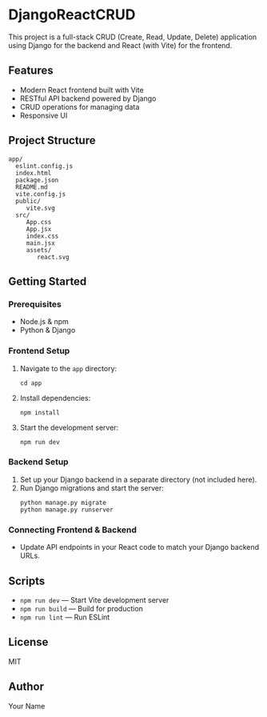 
# DjangoReactCRUD

This project is a full-stack CRUD (Create, Read, Update, Delete) application using Django for the backend and React (with Vite) for the frontend.

## Features
- Modern React frontend built with Vite
- RESTful API backend powered by Django
- CRUD operations for managing data
- Responsive UI

## Project Structure
```
app/
  eslint.config.js
  index.html
  package.json
  README.md
  vite.config.js
  public/
	 vite.svg
  src/
	 App.css
	 App.jsx
	 index.css
	 main.jsx
	 assets/
		react.svg
```

## Getting Started

### Prerequisites
- Node.js & npm
- Python & Django

### Frontend Setup
1. Navigate to the `app` directory:
	```pwsh
	cd app
	```
2. Install dependencies:
	```pwsh
	npm install
	```
3. Start the development server:
	```pwsh
	npm run dev
	```

### Backend Setup
1. Set up your Django backend in a separate directory (not included here).
2. Run Django migrations and start the server:
	```pwsh
	python manage.py migrate
	python manage.py runserver
	```

### Connecting Frontend & Backend
- Update API endpoints in your React code to match your Django backend URLs.

## Scripts
- `npm run dev` — Start Vite development server
- `npm run build` — Build for production
- `npm run lint` — Run ESLint

## License
MIT

## Author
Your Name
